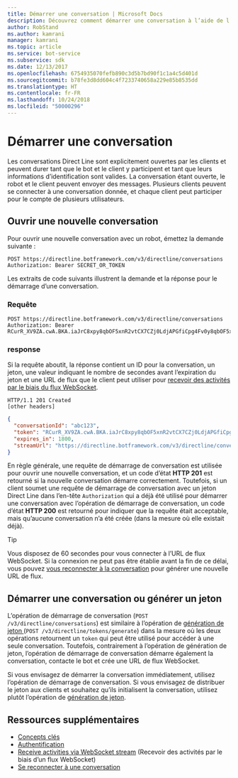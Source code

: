 ```yaml
---
title: Démarrer une conversation | Microsoft Docs
description: Découvrez comment démarrer une conversation à l’aide de l’API Direct Line v3.0.
author: RobStand
ms.author: kamrani
manager: kamrani
ms.topic: article
ms.service: bot-service
ms.subservice: sdk
ms.date: 12/13/2017
ms.openlocfilehash: 6754935070fefb890c3d5b7bd90f1c1a4c5d401d
ms.sourcegitcommit: b78fe3d8dd604c4f7233740658a229e85b8535dd
ms.translationtype: HT
ms.contentlocale: fr-FR
ms.lasthandoff: 10/24/2018
ms.locfileid: "50000296"
---
```

# <a name="start-a-conversation"></a>Démarrer une conversation

Les conversations Direct Line sont explicitement ouvertes par les clients et peuvent durer tant que le bot et le client y participent et tant que leurs informations d’identification sont valides. La conversation étant ouverte, le robot et le client peuvent envoyer des messages. Plusieurs clients peuvent se connecter à une conversation donnée, et chaque client peut participer pour le compte de plusieurs utilisateurs.

## <a name="open-a-new-conversation"></a>Ouvrir une nouvelle conversation

Pour ouvrir une nouvelle conversation avec un robot, émettez la demande suivante :

```http
POST https://directline.botframework.com/v3/directline/conversations
Authorization: Bearer SECRET_OR_TOKEN
```

Les extraits de code suivants illustrent la demande et la réponse pour le démarrage d’une conversation.

### <a name="request"></a>Requête

```http
POST https://directline.botframework.com/v3/directline/conversations
Authorization: Bearer RCurR_XV9ZA.cwA.BKA.iaJrC8xpy8qbOF5xnR2vtCX7CZj0LdjAPGfiCpg4Fv0y8qbOF5xPGfiCpg4Fv0y8qqbOF5x8qbOF5xn
```

### <a name="response"></a>response

Si la requête aboutit, la réponse contient un ID pour la conversation, un jeton, une valeur indiquant le nombre de secondes avant l’expiration du jeton et une URL de flux que le client peut utiliser pour [recevoir des activités par le biais du flux WebSocket](bot-framework-rest-direct-line-3-0-receive-activities.md#connect-via-websocket).

```http
HTTP/1.1 201 Created
[other headers]
```

```json
{
  "conversationId": "abc123",
  "token": "RCurR_XV9ZA.cwA.BKA.iaJrC8xpy8qbOF5xnR2vtCX7CZj0LdjAPGfiCpg4Fv0y8qbOF5xPGfiCpg4Fv0y8qqbOF5x8qbOF5xn",
  "expires_in": 1800,
  "streamUrl": "https://directline.botframework.com/v3/directline/conversations/abc123/stream?t=RCurR_XV9ZA.cwA..."
}
```

En règle générale, une requête de démarrage de conversation est utilisée pour ouvrir une nouvelle conversation, et un code d’état **HTTP 201** est retourné si la nouvelle conversation démarre correctement. Toutefois, si un client soumet une requête de démarrage de conversation avec un jeton Direct Line dans l’en-tête `Authorization` qui a déjà été utilisé pour démarrer une conversation avec l’opération de démarrage de conversation, un code d’état **HTTP 200** est retourné pour indiquer que la requête était acceptable, mais qu’aucune conversation n’a été créée (dans la mesure où elle existait déjà).

> [!TIP]
> Vous disposez de 60 secondes pour vous connecter à l’URL de flux WebSocket. Si la connexion ne peut pas être établie avant la fin de ce délai, vous pouvez [vous reconnecter à la conversation](bot-framework-rest-direct-line-3-0-reconnect-to-conversation.md) pour générer une nouvelle URL de flux.

## <a name="start-conversation-versus-generate-token"></a>Démarrer une conversation ou générer un jeton

L’opération de démarrage de conversation (`POST /v3/directline/conversations`) est similaire à l’opération de [génération de jeton ](bot-framework-rest-direct-line-3-0-authentication.md#generate-token) (`POST /v3/directline/tokens/generate`) dans la mesure où les deux opérations retournent un `token` qui peut être utilisé pour accéder à une seule conversation. Toutefois, contrairement à l’opération de génération de jeton, l’opération de démarrage de conversation démarre également la conversation, contacte le bot et crée une URL de flux WebSocket. 

Si vous envisagez de démarrer la conversation immédiatement, utilisez l’opération de démarrage de conversation. Si vous envisagez de distribuer le jeton aux clients et souhaitez qu’ils initialisent la conversation, utilisez plutôt l’opération de [génération de jeton](bot-framework-rest-direct-line-3-0-authentication.md#generate-token). 

## <a name="additional-resources"></a>Ressources supplémentaires

- [Concepts clés](bot-framework-rest-direct-line-3-0-concepts.md)
- [Authentification](bot-framework-rest-direct-line-3-0-authentication.md)
- [Receive activities via WebSocket stream](bot-framework-rest-direct-line-3-0-receive-activities.md#connect-via-websocket) (Recevoir des activités par le biais d’un flux WebSocket)
- [Se reconnecter à une conversation](bot-framework-rest-direct-line-3-0-reconnect-to-conversation.md)